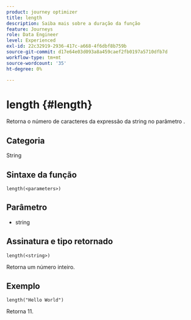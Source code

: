 ```yaml
---
product: journey optimizer
title: length
description: Saiba mais sobre a duração da função
feature: Journeys
role: Data Engineer
level: Experienced
exl-id: 22c32919-2936-417c-a668-4f6dbf8b759b
source-git-commit: d17e64e03d093a8a459caef2fb0197a5710dfb7d
workflow-type: tm+mt
source-wordcount: '35'
ht-degree: 0%

---
```


# length {#length}

Retorna o número de caracteres da expressão da string no parâmetro .

## Categoria

String

## Sintaxe da função

`length(<parameters>)`

## Parâmetro

* string

## Assinatura e tipo retornado

`length(<string>)`

Retorna um número inteiro.

## Exemplo

`length("Hello World")`

Retorna 11.
